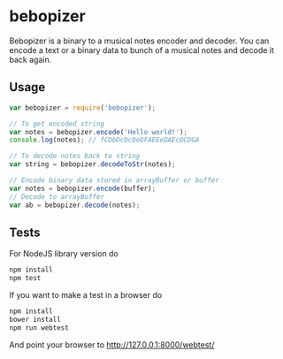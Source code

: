 # bebopizer
Bebopizer is a binary to a musical notes encoder and decoder. You can encode a text or a binary data to bunch of a musical notes and decode it back again.

## Usage
```js
var bebopizer = require('bebopizer');

// To get encoded string 
var notes = bebopizer.encode('Hello world!');
console.log(notes); // fCDbDcDcDeDFAEEeDAEcDCDGA

// To decode notes back to string
var string = bebopizer.decodeToStr(notes);

// Encode binary data stored in arrayBuffer or buffer
var notes = bebopizer.encode(buffer);
// Decode to arrayBuffer
var ab = bebopizer.decode(notes);
```

## Tests
For NodeJS library version do
```bash
npm install
npm test
```

If you want to make a test in a browser do
```bash
npm install
bower install
npm run webtest
```
And point your browser to http://127.0.0.1:8000/webtest/

